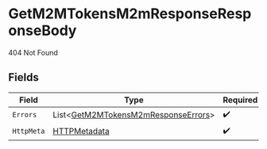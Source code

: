 # GetM2MTokensM2mResponseResponseBody

404 Not Found


## Fields

| Field                                                                                       | Type                                                                                        | Required                                                                                    | Description                                                                                 |
| ------------------------------------------------------------------------------------------- | ------------------------------------------------------------------------------------------- | ------------------------------------------------------------------------------------------- | ------------------------------------------------------------------------------------------- |
| `Errors`                                                                                    | List<[GetM2MTokensM2mResponseErrors](../../Models/Errors/GetM2MTokensM2mResponseErrors.md)> | :heavy_check_mark:                                                                          | N/A                                                                                         |
| `HttpMeta`                                                                                  | [HTTPMetadata](../../Models/Components/HTTPMetadata.md)                                     | :heavy_check_mark:                                                                          | N/A                                                                                         |